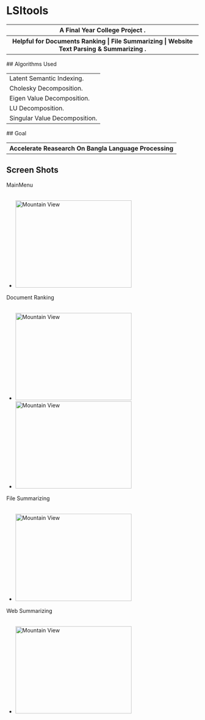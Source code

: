 # LSItools
<table><tr><th>A Final Year College Project . <tr><th> Helpful for Documents Ranking | File Summarizing | Website Text Parsing &amp; Summarizing .</tr></table>
## Algorithms Used
<table>
  <tr>
    <td>Latent Semantic Indexing.</td>
  </tr>
  <tr>
    <td>Cholesky Decomposition.</td>
  </tr>
   <tr>
    <td>Eigen Value Decomposition.</td>
  </tr>
  <tr>
    <td>LU Decomposition.</td>
  </tr>
  <tr>
    <td>Singular Value Decomposition.</td>
  </tr>
  
</table>
## Goal
<table><tr> <th>Accelerate Reasearch On Bangla Language Processing </th> </tr></table>

## Screen Shots
<table><tr>MainMenu</tr></table>
<ul><li><img src="https://cloud.githubusercontent.com/assets/23715683/20641474/abff2d9a-b422-11e6-8e7d-0e8763ee970a.jpg" alt="Mountain View" style="width:304px;height:228px;">
</ul>
<table><tr>Document Ranking</tr></table>
<ul><li><img src="https://cloud.githubusercontent.com/assets/23715683/20641462/7749ca6a-b422-11e6-941e-f86946f876ec.JPG" alt="Mountain View" style="width:304px;height:228px;">
<li><img src="https://cloud.githubusercontent.com/assets/23715683/20641461/77429f88-b422-11e6-807b-23590df59fd1.JPG" alt="Mountain View" style="width:304px;height:228px;">
</ul>
<table><tr>File Summarizing</tr></table>
<ul><li><img src="https://cloud.githubusercontent.com/assets/23715683/20641516/d0be1f82-b423-11e6-9d5d-94cedca4e31c.JPG" alt="Mountain View" style="width:304px;height:228px;">
</ul>
<table><tr>Web Summarizing</tr></table>
<ul><li><img src="https://cloud.githubusercontent.com/assets/23715683/20641476/ae9810ee-b422-11e6-8597-f9b977110fba.jpg" alt="Mountain View" style="width:304px;height:228px;">
</ul>
